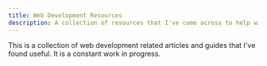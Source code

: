 ```yaml
---
title: Web Development Resources
description: A collection of resources that I've come across to help with web development.
---
```


This is a collection of web development related articles and guides that I've found useful. It is a constant work in progress.
